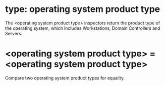 # type: operating system product type

The &lt;operating system product type&gt; inspectors return the product type of the operating system, which includes Workstations, Domain Controllers and Servers.

# &lt;operating system product type&gt; = &lt;operating system product type&gt;

Compare two operating system product types for equality.
